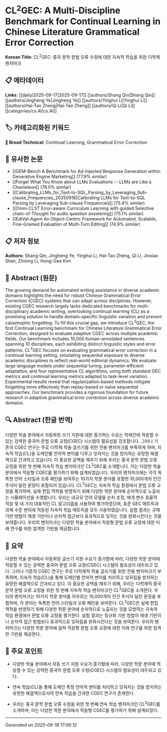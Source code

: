 
# CL$^2$GEC: A Multi-Discipline Benchmark for Continual Learning in Chinese Literature Grammatical Error Correction

**Korean Title:** CL$^2$GEC: 중국 문학 문법 오류 수정에 대한 지속적 학습을 위한 다학제 벤치마크

## 📋 메타데이터

**Links**: [[daily/2025-09-17|2025-09-17]] [[authors/Shang Qin|Shang Qin]] [[authors/Jingheng Ye|Jingheng Ye]] [[authors/Yinghui Li|Yinghui Li]] [[authors/Hai-Tao Zheng|Hai-Tao Zheng]] [[authors/Qi Li|Qi Li]] [[categories/cs.AI|cs.AI]]

## 🏷️ 카테고리화된 키워드
**🔬 Broad Technical**: Continual Learning, Grammatical Error Correction

## 🔗 유사한 논문
- [[GEM-Bench A Benchmark for Ad-Injected Response Generation within Generative Engine Marketing]] (77.9% similar)
- [[Forget What You Know about LLMs Evaluations -- LLMs are Like a Chameleon]] (76.0% similar)
- [[Calibrating_LLMs_for_Text-to-SQL_Parsing_by_Leveraging_Sub-clause_Frequencies_20250918|Calibrating LLMs for Text-to-SQL Parsing by Leveraging Sub-clause Frequencies]] (75.4% similar)
- [[Omni-CLST Error-aware Curriculum Learning with guided Selective chain-of-Thought for audio question answering]] (75.1% similar)
- [[EdiVal-Agent An Object-Centric Framework for Automated, Scalable, Fine-Grained Evaluation of Multi-Turn Editing]] (74.9% similar)

## 📋 저자 정보

**Authors:** Shang Qin, Jingheng Ye, Yinghui Li, Hai-Tao Zheng, Qi Li, Jinxiao Shan, Zhixing Li, Hong-Gee Kim

## 📄 Abstract (원문)

The growing demand for automated writing assistance in diverse academic
domains highlights the need for robust Chinese Grammatical Error Correction
(CGEC) systems that can adapt across disciplines. However, existing CGEC
research largely lacks dedicated benchmarks for multi-disciplinary academic
writing, overlooking continual learning (CL) as a promising solution to handle
domain-specific linguistic variation and prevent catastrophic forgetting. To
fill this crucial gap, we introduce CL$^2$GEC, the first Continual Learning
benchmark for Chinese Literature Grammatical Error Correction, designed to
evaluate adaptive CGEC across multiple academic fields. Our benchmark includes
10,000 human-annotated sentences spanning 10 disciplines, each exhibiting
distinct linguistic styles and error patterns. CL$^2$GEC focuses on evaluating
grammatical error correction in a continual learning setting, simulating
sequential exposure to diverse academic disciplines to reflect real-world
editorial dynamics. We evaluate large language models under sequential tuning,
parameter-efficient adaptation, and four representative CL algorithms, using
both standard GEC metrics and continual learning metrics adapted to task-level
variation. Experimental results reveal that regularization-based methods
mitigate forgetting more effectively than replay-based or naive sequential
approaches. Our benchmark provides a rigorous foundation for future research in
adaptive grammatical error correction across diverse academic domains.

## 🔍 Abstract (한글 번역)

다양한 학술 분야에서 자동화된 쓰기 지원에 대한 증가하는 수요는 학제간에 적응할 수 있는 강력한 중국어 문법 오류 교정(CGEC) 시스템의 필요성을 강조합니다. 그러나 기존의 CGEC 연구는 주로 다학제 학술 글쓰기를 위한 전용 벤치마크를 부족하게 하며, 지속적 학습(CL)을 도메인별 언어적 변이를 다루고 잊혀지는 것을 방지하는 유망한 해결책으로 간과하고 있습니다. 이 중요한 공백을 채우기 위해 우리는 중국 문학 문법 오류 교정을 위한 첫 번째 지속적 학습 벤치마크인 CL$^2$GEC를 소개합니다. 이는 다양한 학술 분야에서 적응형 CGEC를 평가하기 위해 설계되었습니다. 우리의 벤치마크에는 각각 독특한 언어 스타일과 오류 패턴을 보여주는 10가지 학문 분야를 포함한 10,000개의 인간 주석이 달린 문장이 포함되어 있습니다. CL$^2$GEC는 지속적 학습 환경에서 문법 오류 교정을 평가하며, 실제 편집 역학을 반영하기 위해 다양한 학문 분야에 순차적으로 노출되는 시뮬레이션을 수행합니다. 우리는 대규모 언어 모델을 순차 조정, 매개 변수 효율적 적응 및 네 가지 대표적인 CL 알고리즘을 사용하여 평가하였으며, 표준 GEC 메트릭과 과제 수준 변이에 적응된 지속적 학습 메트릭을 모두 사용하였습니다. 실험 결과는 규제 기반 방법이 재생 기반이나 순차적 접근보다 효과적으로 잊히는 것을 완화시킨다는 것을 보여줍니다. 우리의 벤치마크는 다양한 학술 분야에서 적응형 문법 오류 교정에 대한 미래 연구를 위한 엄격한 기반을 제공합니다.

## 📝 요약

다양한 학술 분야에서 자동화된 글쓰기 지원 수요가 증가함에 따라, 다양한 학문 분야에 적응할 수 있는 강력한 중국어 문법 오류 교정(CGEC) 시스템의 필요성이 대두되고 있다. 그러나 기존의 CGEC 연구는 주로 다학제적 학술 글쓰기를 위한 전용 벤치마크가 부족하며, 지속적 학습(CL)을 통해 도메인별 언어적 변이를 처리하고 잊혀짐을 방지하는 유망한 해결책으로 간과되고 있다. 이 중요한 공백을 채우기 위해, 우리는 다학제적 중국 문학 문법 오류 교정을 위한 첫 번째 지속적 학습 벤치마크인 CL$^2$GEC을 소개한다. 우리의 벤치마크는 10가지 학문 분야를 아우르는 10,000개의 인간 주석이 달린 문장을 포함하며, 각 분야는 독특한 언어 스타일과 오류 패턴을 보여준다. CL$^2$GEC은 실제 편집 역학을 반영하기 위해 다양한 학문 분야에 순차적으로 노출되는 것을 모방하는 지속적 학습 환경에서 문법 오류 교정을 평가한다. 실험 결과는 정규화 기반 방법이 재생 기반이나 순차적 접근 방법보다 효과적으로 잊혀짐을 완화시킨다는 것을 보여준다. 우리의 벤치마크는 다양한 학문 분야에 걸쳐 적응형 문법 오류 교정에 대한 미래 연구를 위한 엄격한 기반을 제공한다.

## 🎯 주요 포인트

- 다양한 학술 분야에서 자동 쓰기 지원 수요가 증가함에 따라, 다양한 학문 분야에 적응할 수 있는 강력한 중국어 문법 오류 수정(CGEC) 시스템의 필요성이 대두되고 있다.

- 연속 학습(CL)을 통해 도메인 특정 언어적 변이를 처리하고 잊혀지는 것을 방지하는 유망한 해결책으로서의 연속 학습을 간과한 CGEC 연구가 존재한다.

- 우리는 중국 문학 문법 오류 수정을 위한 첫 번째 연속 학습 벤치마크인 CL$^2$GEC를 소개하며, 이는 다양한 학문 분야에서 적응형 CGEC를 평가하기 위해 설계되었다.

---

*Generated on 2025-09-18 17:06:12*